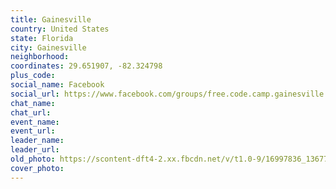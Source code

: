```yaml
---
title: Gainesville
country: United States
state: Florida
city: Gainesville
neighborhood: 
coordinates: 29.651907, -82.324798
plus_code:
social_name: Facebook
social_url: https://www.facebook.com/groups/free.code.camp.gainesville.fla
chat_name:
chat_url:
event_name:
event_url:
leader_name:
leader_url:
old_photo: https://scontent-dft4-2.xx.fbcdn.net/v/t1.0-9/16997836_1367711339951876_283300192421596644_n.jpg?oh=91835d7c2e75f4a6343cfa5e478473c9&oe=59713514
cover_photo:
---
```

